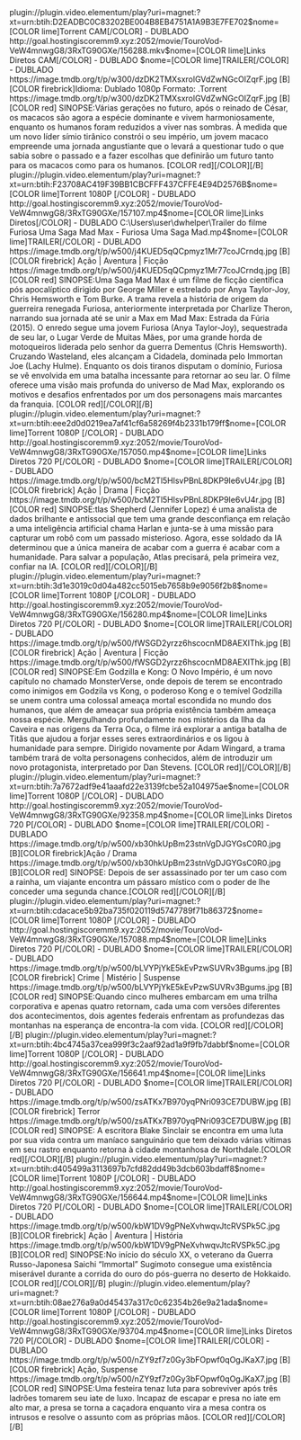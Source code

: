 <item> 
 <title>[B][COLOR white]Planeta dos Macacos: O Reinado- [COLOR red]Lançamento[COLOR red](2024) [/COLOR][/B]</title>
 <link>plugin://plugin.video.elementum/play?uri=magnet:?xt=urn:btih:D2EADBC0C83202BE004B8EB4751A1A9B3E7FE702$nome=[COLOR lime]Torrent CAM[/COLOR] - DUBLADO</link> 
 <link>http://goal.hostingiscoremm9.xyz:2052/movie/TouroVod-VeW4mnwgG8/3RxTG90GXe/156288.mkv$nome=[COLOR lime]Links Diretos CAM[/COLOR] - DUBLADO</link> 
 <link>$nome=[COLOR lime]TRAILER[/COLOR] - DUBLADO</link>  
 <thumbnail>https://image.tmdb.org/t/p/w300/dzDK2TMXsxrolGVdZwNGcOlZqrF.jpg</thumbnail>
 <genre>[B][COLOR firebrick]Idioma: Dublado 1080p Formato: .Torrent</genre>
 <fanart>https://image.tmdb.org/t/p/w300/dzDK2TMXsxrolGVdZwNGcOlZqrF.jpg</fanart>
 <info>[B][COLOR red] SINOPSE:Várias gerações no futuro, após o reinado de César, os macacos são agora a espécie dominante e vivem harmoniosamente, enquanto os humanos foram reduzidos a viver nas sombras. À medida que um novo líder símio tirânico constrói o seu império, um jovem macaco empreende uma jornada angustiante que o levará a questionar tudo o que sabia sobre o passado e a fazer escolhas que definirão um futuro tanto para os macacos como para os humanos. [COLOR red][/COLOR][/B]</info>	
 </item> 


 <item> 
 <title>[B][COLOR white]Furiosa: Uma Saga Mad Max- [COLOR red]Lançamento[COLOR red](2024) [/COLOR][/B]</title>
 <link>plugin://plugin.video.elementum/play?uri=magnet:?xt=urn:btih:F23708AC419F39BB1CBCFFF437CFFE4E94D2576B$nome=[COLOR lime]Torrent 1080P [/COLOR] - DUBLADO</link> 
 <link>http://goal.hostingiscoremm9.xyz:2052/movie/TouroVod-VeW4mnwgG8/3RxTG90GXe/157107.mp4$nome=[COLOR lime]Links Diretos[/COLOR] - DUBLADO</link> 
 <link>C:\Users\user\dwhelper\Trailer do filme Furiosa Uma Saga Mad Max - Furiosa Uma Saga Mad.mp4$nome=[COLOR lime]TRAILER[/COLOR] - DUBLADO</link>  
 <thumbnail>https://image.tmdb.org/t/p/w500/j4KUED5qQCpmyz1Mr77coJCrndq.jpg</thumbnail>
 <genre>[B][COLOR firebrick] Ação | Aventura | Ficção</genre>
 <fanart>https://image.tmdb.org/t/p/w500/j4KUED5qQCpmyz1Mr77coJCrndq.jpg</fanart>
 <info>[B][COLOR red] SINOPSE:Uma Saga Mad Max é um filme de ficção científica pós apocalíptico dirigido por George Miller e estrelado por Anya Taylor-Joy, Chris Hemsworth e Tom Burke. A trama revela a história de origem da guerreira renegada Furiosa, anteriormente interpretada por Charlize Theron, narrando sua jornada até se unir a Max em Mad Max: Estrada da Fúria (2015). O enredo segue uma jovem Furiosa (Anya Taylor-Joy), sequestrada de seu lar, o Lugar Verde de Muitas Mães, por uma grande horda de motoqueiros liderada pelo senhor da guerra Dementus (Chris Hemsworth). Cruzando Wasteland, eles alcançam a Cidadela, dominada pelo Immortan Joe (Lachy Hulme). Enquanto os dois tiranos disputam o domínio, Furiosa se vê envolvida em uma batalha incessante para retornar ao seu lar. O filme oferece uma visão mais profunda do universo de Mad Max, explorando os motivos e desafios enfrentados por um dos personagens mais marcantes da franquia. [COLOR red][/COLOR][/B]</info>	
 </item> 


 <item> 
 <title>[B][COLOR white]Atlas- [COLOR red]Lançamento[COLOR red](2024) [/COLOR][/B]</title>
 <link>plugin://plugin.video.elementum/play?uri=magnet:?xt=urn:btih:eee2d0d0219ea7af41cf6a58269f4b2331b179ff$nome=[COLOR lime]Torrent 1080P [/COLOR] - DUBLADO</link> 
 <link>http://goal.hostingiscoremm9.xyz:2052/movie/TouroVod-VeW4mnwgG8/3RxTG90GXe/157050.mp4$nome=[COLOR lime]Links Diretos 720 P[/COLOR] - DUBLADO</link>
 <link>$nome=[COLOR lime]TRAILER[/COLOR] - DUBLADO</link>  
 <thumbnail>https://image.tmdb.org/t/p/w500/bcM2Tl5HlsvPBnL8DKP9Ie6vU4r.jpg</thumbnail>
 <genre>[B][COLOR firebrick] Ação | Drama | Ficção</genre>
 <fanart>https://image.tmdb.org/t/p/w500/bcM2Tl5HlsvPBnL8DKP9Ie6vU4r.jpg</fanart>
 <info>[B][COLOR red] SINOPSE:tlas Shepherd (Jennifer Lopez) é uma analista de dados brilhante e antissocial que tem uma grande desconfiança em relação a uma inteligência artificial chama Harlan e junta-se à uma missão para capturar um robô com um passado misterioso. Agora, esse soldado da IA determinou que a única maneira de acabar com a guerra é acabar com a humanidade. Para salvar a população, Atlas precisará, pela primeira vez, confiar na IA. [COLOR red][/COLOR][/B]</info>	
 </item> 


 <item> 
 <title>[B][COLOR white]Godzilla e Kong: O Novo Império - [COLOR red]Lançamento[COLOR red](2024) [/COLOR][/B]</title>
 <link>plugin://plugin.video.elementum/play?uri=magnet:?xt=urn:btih:3d1e3019c0d04a482cc5015eb7658b9e9056f2b8$nome=[COLOR lime]Torrent 1080P [/COLOR] - DUBLADO</link> 
 <link>http://goal.hostingiscoremm9.xyz:2052/movie/TouroVod-VeW4mnwgG8/3RxTG90GXe/156280.mp4$nome=[COLOR lime]Links Diretos 720 P[/COLOR] - DUBLADO</link>
 <link>$nome=[COLOR lime]TRAILER[/COLOR] - DUBLADO</link>   
 <thumbnail>https://image.tmdb.org/t/p/w500/fWSGD2yrzz6hscocnMD8AEXIThk.jpg</thumbnail>
 <genre>[B][COLOR firebrick] Ação | Aventura | Ficção</genre>
 <fanart>https://image.tmdb.org/t/p/w500/fWSGD2yrzz6hscocnMD8AEXIThk.jpg</fanart>
 <info>[B][COLOR red] SINOPSE:Em Godzilla e Kong: O Novo Império, é um novo capítulo no chamado MonsterVerse, onde depois de terem se encontrado como inimigos em Godzila vs Kong, o poderoso Kong e o temível Godzilla se unem contra uma colossal ameaça mortal escondida no mundo dos humanos, que além de ameaçar sua própria existência também ameaça nossa espécie. Mergulhando profundamente nos mistérios da Ilha da Caveira e nas origens da Terra Oca, o filme irá explorar a antiga batalha de Titãs que ajudou a forjar esses seres extraordinários e os ligou à humanidade para sempre. Dirigido novamente por Adam Wingard, a trama também trará de volta personagens conhecidos, além de introduzir um novo protagonista, interpretado por Dan Stevens. [COLOR red][/COLOR][/B]</info>	
 </item> 


 <item> 
 <title>[B][COLOR white]Aníkúlápó- [COLOR red]Lançamento[COLOR red](2022) [/COLOR][/B]</title>
 <link>plugin://plugin.video.elementum/play?uri=magnet:?xt=urn:btih:7a7672adf9e41aaafd22e3139fcbe52a104975ae$nome=[COLOR lime]Torrent 1080P [/COLOR] - DUBLADO</link> 
 <link>http://goal.hostingiscoremm9.xyz:2052/movie/TouroVod-VeW4mnwgG8/3RxTG90GXe/92358.mp4$nome=[COLOR lime]Links Diretos 720 P[/COLOR] - DUBLADO</link>
 <link>$nome=[COLOR lime]TRAILER[/COLOR] - DUBLADO</link>   
 <thumbnail>https://image.tmdb.org/t/p/w500/xb30hkUpBm23stnVgDJGYGsC0R0.jpg</thumbnail>
 <genre>[B][COLOR firebrick]Ação / Drama</genre>
 <fanart>https://image.tmdb.org/t/p/w500/xb30hkUpBm23stnVgDJGYGsC0R0.jpg</fanart>
 <info>[B][COLOR red] SINOPSE: Depois de ser assassinado por ter um caso com a rainha, um viajante encontra um pássaro místico com o poder de lhe conceder uma segunda chance.[COLOR red][/COLOR][/B]</info>	
 </item> 

  <item> 
 <title>[B][COLOR white]The Dry 2: Força da Natureza- [COLOR red]Lançamento[COLOR red](2024) [/COLOR][/B]</title>
 <link>plugin://plugin.video.elementum/play?uri=magnet:?xt=urn:btih:cdacace5b92ba735f020119d5747789f71b86372$nome=[COLOR lime]Torrent 1080P [/COLOR] - DUBLADO</link> 
 <link>http://goal.hostingiscoremm9.xyz:2052/movie/TouroVod-VeW4mnwgG8/3RxTG90GXe/157088.mp4$nome=[COLOR lime]Links Diretos 720 P[/COLOR] - DUBLADO</link>
 <link>$nome=[COLOR lime]TRAILER[/COLOR] - DUBLADO</link>   
 <thumbnail>https://image.tmdb.org/t/p/w500/bLVYPjYkE5kEvPzwSUVRv3Bgums.jpg</thumbnail>
 <genre>[B][COLOR firebrick] Crime | Mistério | Suspense</genre>
 <fanart>https://image.tmdb.org/t/p/w500/bLVYPjYkE5kEvPzwSUVRv3Bgums.jpg</fanart>
 <info>[B][COLOR red] SINOPSE:Quando cinco mulheres embarcam em uma trilha corporativa e apenas quatro retornam, cada uma com versões diferentes dos acontecimentos, dois agentes federais enfrentam as profundezas das montanhas na esperança de encontra-la com vida. [COLOR red][/COLOR][/B]</info>	
 </item> 


 <item> 
 <title>[B][COLOR white]Pânico na Montanha- [COLOR red]Lançamento[COLOR red](2024) [/COLOR][/B]</title>
 <link>plugin://plugin.video.elementum/play?uri=magnet:?xt=urn:btih:4bc4745a37cea999f3c2aaf92ad1a9f9fb7dabbf$nome=[COLOR lime]Torrent 1080P [/COLOR] - DUBLADO</link> 
 <link>http://goal.hostingiscoremm9.xyz:2052/movie/TouroVod-VeW4mnwgG8/3RxTG90GXe/156641.mp4$nome=[COLOR lime]Links Diretos 720 P[/COLOR] - DUBLADO</link>
 <link>$nome=[COLOR lime]TRAILER[/COLOR] - DUBLADO</link>   
 <thumbnail>https://image.tmdb.org/t/p/w500/zsATKx7B970yqPNri093CE7DUBW.jpg</thumbnail>
 <genre>[B][COLOR firebrick] Terror</genre>
 <fanart>https://image.tmdb.org/t/p/w500/zsATKx7B970yqPNri093CE7DUBW.jpg</fanart>
 <info>[B][COLOR red] SINOPSE: A escritora Blake Sinclair se encontra em uma luta por sua vida contra um maníaco sanguinário que tem deixado várias vítimas em seu rastro enquanto retorna à cidade montanhosa de Northdale.[COLOR red][/COLOR][/B]</info>	
 </item> 

 <item> 
 <title>[B][COLOR white]Golden Kamuy- [COLOR red]Lançamento[COLOR red](2024) [/COLOR][/B]</title>
 <link>plugin://plugin.video.elementum/play?uri=magnet:?xt=urn:btih:d405499a3113697b7cfd82dd49b3dcb603bdaff8$nome=[COLOR lime]Torrent 1080P [/COLOR] - DUBLADO</link> 
 <link>http://goal.hostingiscoremm9.xyz:2052/movie/TouroVod-VeW4mnwgG8/3RxTG90GXe/156644.mp4$nome=[COLOR lime]Links Diretos 720 P[/COLOR] - DUBLADO</link>
 <link>$nome=[COLOR lime]TRAILER[/COLOR] - DUBLADO</link>   
 <thumbnail>https://image.tmdb.org/t/p/w500/kbW1DV9gPNeXvhwqvJtcRVSPk5C.jpg</thumbnail>
 <genre>[B][COLOR firebrick] Ação | Aventura | História</genre>
 <fanart>https://image.tmdb.org/t/p/w500/kbW1DV9gPNeXvhwqvJtcRVSPk5C.jpg</fanart>
 <info>[B][COLOR red] SINOPSE:No início do século XX, o veterano da Guerra Russo-Japonesa Saichi “Immortal” Sugimoto consegue uma existência miserável durante a corrida do ouro do pós-guerra no deserto de Hokkaido. [COLOR red][/COLOR][/B]</info>	
 </item> 

 <item> 
 <title>[B][COLOR white]Ameaça a Bordo- [COLOR red]Lançamento[COLOR red](2024) [/COLOR][/B]</title>
 <link>plugin://plugin.video.elementum/play?uri=magnet:?xt=urn:btih:08ae276a9a0d45437a317c0c62354b26e9a21ada$nome=[COLOR lime]Torrent 1080P [/COLOR] - DUBLADO</link> 
 <link>http://goal.hostingiscoremm9.xyz:2052/movie/TouroVod-VeW4mnwgG8/3RxTG90GXe/93704.mp4$nome=[COLOR lime]Links Diretos 720 P[/COLOR] - DUBLADO</link>
 <link>$nome=[COLOR lime]TRAILER[/COLOR] - DUBLADO</link>   
 <thumbnail>https://image.tmdb.org/t/p/w500/nZY9zf7z0Gy3bFOpwf0qOgJKaX7.jpg</thumbnail>
 <genre>[B][COLOR firebrick] Ação, Suspense</genre>
 <fanart>https://image.tmdb.org/t/p/w500/nZY9zf7z0Gy3bFOpwf0qOgJKaX7.jpg</fanart>
 <info>[B][COLOR red] SINOPSE:Uma festeira tenaz luta para sobreviver após três ladrões tomarem seu iate de luxo. Incapaz de escapar e presa no iate em alto mar, a presa se torna a caçadora enquanto vira a mesa contra os intrusos e resolve o assunto com as próprias mãos. [COLOR red][/COLOR][/B]</info>	
 </item> 


